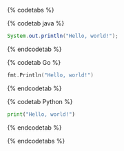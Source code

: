 {% codetabs %}

{% codetab java %}
```java
System.out.println("Hello, world!");
```
{% endcodetab %}

{% codetab Go %}
```go
fmt.Println("Hello, world!")
```
{% endcodetab %}

{% codetab Python %}
```python
print("Hello, world!")
```
{% endcodetab %}

{% endcodetabs %}
<!--stackedit_data:
eyJoaXN0b3J5IjpbMTk0OTQ3NzQyMF19
-->